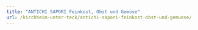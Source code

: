 ```yaml
---
title: "ANTICHI SAPORI Feinkost, Obst und Gemüse"
url: /kirchheim-unter-teck/antichi-sapori-feinkost-obst-und-gemuese/
---
```

